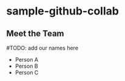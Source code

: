# sample-github-collab

## Meet the Team

#TODO: add our names here

- Person A
- Person B
- Person C